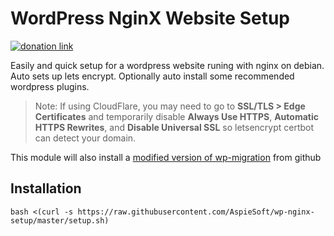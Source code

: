# WordPress NginX Website Setup

[![donation link](https://img.shields.io/badge/buy%20me%20a%20coffee-square-blue)](https://buymeacoffee.aspiesoft.com)

Easily and quick setup for a wordpress website runing with nginx on debian.
Auto sets up lets encrypt.
Optionally auto install some recommended wordpress plugins.

> Note: If using CloudFlare, you may need to go to **SSL/TLS > Edge Certificates** and temporarily disable **Always Use HTTPS**, **Automatic HTTPS Rewrites**, and **Disable Universal SSL** so letsencrypt certbot can detect your domain.

This module will also install a [modified version of wp-migration](https://github.com/d0n601/All-In-One-WP-Migration-With-Import.git) from github

## Installation

```shell script
bash <(curl -s https://raw.githubusercontent.com/AspieSoft/wp-nginx-setup/master/setup.sh)
```
